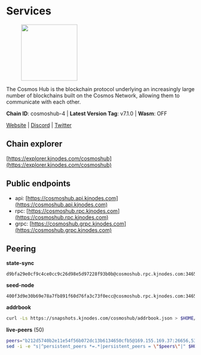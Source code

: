 # Services

<figure><img src="https://raw.githubusercontent.com/kj89/testnet_manuals/main/pingpub/logos/cosmoshub.png" width="150" alt=""><figcaption></figcaption></figure>

The Cosmos Hub is the blockchain protocol underlying an  increasingly large number of blockchains built on the  Cosmos Network, allowing them to communicate with each other.

**Chain ID**: cosmoshub-4 | **Latest Version Tag**: v7.1.0 | **Wasm**: OFF

[Website](https://hub.cosmos.network) | [Discord](https://discord.gg/cosmosnetwork) | [Twitter](https://twitter.com/cosmoshub)




## Chain explorer
[https://explorer.kjnodes.com/cosmoshub](https://explorer.kjnodes.com/cosmoshub)

## Public endpoints

* api: [https://cosmoshub.api.kjnodes.com](https://cosmoshub.api.kjnodes.com)
* rpc: [https://cosmoshub.rpc.kjnodes.com](https://cosmoshub.rpc.kjnodes.com)
* grpc: [https://cosmoshub.grpc.kjnodes.com](https://cosmoshub.grpc.kjnodes.com)

## Peering

**state-sync**

```text
d9bfa29e0cf9c4ce0cc9c26d98e5d97228f93b0b@cosmoshub.rpc.kjnodes.com:34656
```

**seed-node**

```text
400f3d9e30b69e78a7fb891f60d76fa3c73f0ecc@cosmoshub.rpc.kjnodes.com:34659
```

**addrbook**
```bash
curl -Ls https://snapshots.kjnodes.com/cosmoshub/addrbook.json > $HOME/.gaia/config/addrbook.json
```

**live-peers** (50)
```bash
peers="b212d5740b2e11e54f56b072dc13b6134650cfb5@169.155.169.37:26656,53b3651680ec3482d736808cbb3035940107f8ab@185.146.148.119:26656,d9bfa29e0cf9c4ce0cc9c26d98e5d97228f93b0b@65.109.88.38:34656,6ea2ef7d3dd5d6967708a0b31eed85ba090a90a1@65.108.121.190:12010,f58fa3aa606d321863effe34cfc7b22cfbfcbc2c@51.91.7.44:26656,213857e741833d17275ea559bb2d0342398cec99@35.245.206.45:26656,4ddba29a7dfa740a4edeb5c620c963f67f951e1d@5.9.72.212:2000,27ad834c62dbefc5beb74be7575515927bd07c58@193.176.85.151:26656,c1e437f73b8889b78ea34981e7c349157ad80284@107.135.15.66:26656,1cce99042f884d669e7287e3e362bff8e385c63e@46.4.79.183:26726,d54eacb237dfbc0eb934a45509f878eb3ea3a5b3@64.44.148.195:26656,9d048653fa4d98e6c0760ed0c54ad2d257ba46df@65.108.137.34:26656,344d87e04fdf04be760da5069a59d9a489b886a6@52.14.44.1:26656,8e4e1f1e087c76c71c64e477e95495833da82aa2@95.217.124.25:26656,c940e11c1072dad06da3b1b48ca92966bb37e93a@74.96.207.58:28721,9dc2f597203b32ba46245251b92049518fdc93af@65.109.106.169:26656,c62900f5d5b4f5ce9422e4ba123d637ea2fa6375@65.108.232.181:26656,e0ab6c5cc86959853f499236b8297344802ac5f4@5.161.139.201:26656,58b54d8cfdc0c634ed592e2c008705791253ebbb@172.93.214.10:26656,5dde13b98a2f69f54e0d5e3384fdc903bbb2dc30@172.93.214.11:26656,c14d39422b5d70d9084d19d286c7427c0762cdfc@162.55.92.114:2010,1d02b4300c6b6fd1123a20502f0b3c0ce3b73654@88.198.16.9:26656,2eb0e5e53401c51535c13250aba5fe98374ba7f0@51.210.32.145:26656,48fc4fe58d5392bda805212ba0c8e4e772dba1f9@142.132.158.93:14956,d35f08a60aeb2729d07e92e778b4c6f83379092e@18.138.160.68:26656,bd410d4564f7e0dd9a0eb16a64c337a059e11b80@47.103.35.130:26656,e726816f42831689eab9378d5d577f1d06d25716@176.9.188.21:26656,7b15dce221b13ca353187b4f7219a94db6b71ad3@185.119.118.109:2000,31681c089f19cbc8008e133c64e2b524aff0dd3f@46.4.107.112:14956,ac1b200a18edba2cc1748c037f26d3cdea794541@35.189.171.215:26656,dd53fa5cfb6a604feb80860d47506d0dd84baa12@142.132.210.234:26656,d5bf4870659c1d47f008691a64f970a56f0adb3c@80.190.132.234:56656,241b17dba97a2ed3c3747d12781fb86c9706e2d4@89.58.27.86:26656,8707282f51ebfba828c08a7316ca84ed5667a0f5@74.118.142.175:26656,4b47f4353b2ebb0266ba64c86e06dc7febce1e2b@34.83.104.98:26656,9d7d9ba2b9bc1c805a24413fcfdc75010d52dd61@159.89.101.239:26090,a94dff85ed430f0475f41fe306c82b7eb7f6e858@51.91.153.78:31649,64148c47e1424173e3dcf90ab90bf196c2971b15@88.218.224.118:26656,c5730f95218251a5bc148dcd5190b15be940ebe4@104.225.216.254:26656,322efd4fdc72a189a2fc8b2b597927831df2bbed@128.0.51.9:26656,2441e90fcb341fcd5bebec15b54e346cdca64a9b@135.148.123.8:14956,ba3bacc714817218562f743178228f23678b2873@34.141.15.99:26656,44594a57ce538a21f8558bcb1c9ce560ad879e3e@15.235.114.84:26656,1da54d20c7339713f1d6d28dd2117087dd33d0ca@154.53.32.78:26656,7482f217cbe2b2174392eba767f8dee3c5181d29@167.235.21.165:26657,137f98c8e22965e672744a3f8909c0f4c8cffc53@135.148.54.43:26656,5b4529df65f9c1006d51472a827f1deb23825ba2@167.235.34.35:14656,dea13e7232642331360d4387b0ab106b014092d4@116.202.236.59:26656,9c116194f25fd0d146019f171ef0f49904dcc586@167.86.98.230:26656,fcdbddfd8b10c647c6747256abecf3cbf1bed390@136.243.55.226:26696"
sed -i -e "s|^persistent_peers *=.*|persistent_peers = \"$peers\"|" $HOME/.gaia/config/config.toml
```

